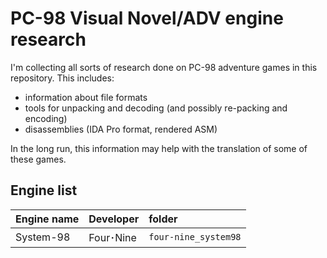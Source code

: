 # PC-98 Visual Novel/ADV engine research

I'm collecting all sorts of research done on PC-98 adventure games in this repository.
This includes:

- information about file formats
- tools for unpacking and decoding (and possibly re-packing and encoding)
- disassemblies (IDA Pro format, rendered ASM)

In the long run, this information may help with the translation of some of these games.

## Engine list

| Engine name | Developer | folder |
|:------------|:----------|:-------|
| System-98   | Four･Nine | `four-nine_system98` |
